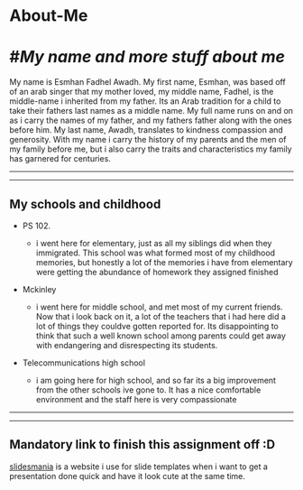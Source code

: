 # About-Me

# #_My name and more stuff about me_


My name is Esmhan Fadhel Awadh. My first name, Esmhan, was based off of an arab singer that my mother loved, my middle name, Fadhel, is the middle-name i inherited from my father. Its an Arab tradition for a child to take their fathers last names as a middle name. My full name runs on and on as i carry the names of my father, and my fathers father along with the ones before him. My last name, Awadh, translates to kindness compassion and generosity. With my name i carry the history of my parents and the men of my family before me, but i also carry the traits and characteristics my family has garnered for centuries.

---
---

## **My schools and childhood**

* PS 102.
    * i went here for elementary, just as all my siblings did when they immigrated. This school was what formed most of my childhood memories, but honestly a lot of the memories i have from elementary were getting the abundance of homework they assigned finished

* Mckinley
    * i went here for middle school, and met most of my current friends. Now that i look back on it, a lot of the teachers that i had here did a lot of things they couldve gotten reported for. Its disappointing to think that such a well known school among parents could get away with endangering and disrespecting its students.

* Telecommunications high school
    * i am going here for high school, and so far its a big improvement from the other schools ive gone to. It has a nice comfortable environment and the staff here is very compassionate

---
---

## Mandatory link to finish this assignment off :D

[slidesmania](https://slidesmania.com/) is a website i use for slide templates when i want to get a presentation done quick and have it look cute at the same time.


